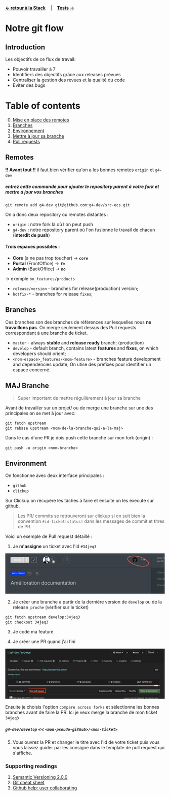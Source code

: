 [**&larr; retour à la Stack**](2Stack.md) &nbsp;&nbsp; | &nbsp;&nbsp; [**Tests** &rarr;](4Tests.md)

# Notre git flow

## Introduction
Les objectifs de ce flux de travail:
 - Pouvoir travailler à 7
 - Identifiers des objectifs grâce aux releases prévues 
 - Centraliser la gestion des revues et la qualité du code
 - Eviter des bugs

# Table of contents
0. [Mise en place des remotes](#remotes)
1. [Branches](#branches)
2. [Environnement](#environments)
3. [Mettre à jour sa branche](#majbranche)
4. [Pull requests](#environments)

## Remotes

**!! Avant tout !!** il faut bien vérifier qu'on a les bonnes remotes `origin` et `g4-dev`

##### entrez cette commande pour ajouter le repository parent à votre fork et mettre à jour vos branches

```
git remote add g4-dev git@github.com:g4-dev/src-ecs.git
```

On a donc deux repository ou remotes distantes :
- `origin` : notre fork là où l'on peut push
- `g4-dev` : notre repository parent où l'on fusionne le travail de chacun (**interdit de push**)

#### Trois espaces possibles :
  - **Core** (à ne pas trop toucher) &rarr; ***`core`***
  - **Portal** (FrontOffice) &rarr; ***`fo`***
  - **Admin** (BackOffice) &rarr; ***`bo`***

&rarr; exemple `bo_features/products`

- `release/version` - branches for release(production) version;
- `hotfix-*` - branches for release `fixes`;

## Branches

Ces branches son des branches de références sur lesquelles nous **ne travaillons pas**.
On merge seulement dessus des Pull requests correspondant à une branche de ticket.

- `master` - always **stable** and **release ready** branch; (production)
- `develop` - default branch, contains latest **features** and **fixes**, on which developers should orient;
- `<nom-espace>_features/<nom-feature>` - branches feature development and dependencies update;
On utise des prefixes pour identifier un espace concerné.

## MAJ Branche
> Super important de mettre régulièrement à jour sa branche

Avant de travailler sur un projet/ ou de merge une branche sur une des principales on se met à jour avec:

```
git fetch upstream
git rebase upstream <nom-de-la-branche-qui-a-la-maj>
```

Dans le cas d'une PR je dois push cette branche sur mon fork (origin) :

`git push -u origin <nom-branche>`

## Environment

On fonctionne avec deux interface principales :
- `github`
- `clickup`

Sur Clickup on récupère les tâches à faire et ensuite on les éxecute sur github.
>  Les PR/ commits se retrouveront sur clickup si on suit bien la 
convention `#id-ticket[status]` dans les messages de commit et titres de PR.


Voici un exemple de Pull request détaillé :

  1. Je **m'assigne** un ticket avec l'id `#34jeq3`

  ![image_ticket](res/start_ticket.png)

  2. Je créer une branche à partir de la dernière version de `develop` ou de la release` proche` (vérifier sur le ticket)
  
  ```
  git fetch upstream develop:34jeq3
  git checkout 34jeq3
  ```

  3. Je code ma feature

  4. Je créer une PR quand j'ai fini
  
  ![pr-step-1](res/pr-step1.png)
  
  Ensuite je choisis l'option `compare across forks` et sélectionne les bonnes branches avant de faire la PR:
  Ici je veux merge la branche de mon ticket `34jeq3`
  ##### `g4-dev/develop` << `<mon-pseudo-github>/<mon-ticket>` 
  
  5. Vous ouvrez la PR et changer le titre avec l'id de votre ticket puis vous vous laissez guider par les consigne dans le template de pull request qui s'affiche.


### Supporting readings

1. [Semantic Versioning 2.0.0](http://semver.org/)
2. [Git cheat sheet](https://training.github.com/kit/downloads/github-git-cheat-sheet.pdf)
3. [Github help: user collaborating](https://help.github.com/categories/collaborating/)

